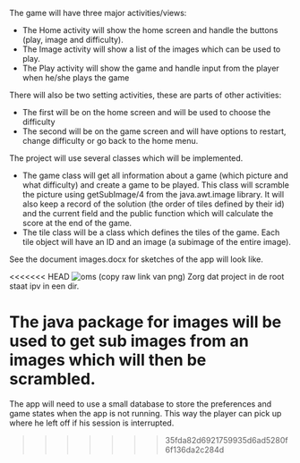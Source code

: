 The game will have three major activities/views:

-	The Home activity will show the home screen and handle the buttons (play, image and difficulty). 
-	The Image activity will show a list of the images which can be used to play.
-	The Play activity will show the game and handle input from the player when he/she plays the game

There will also be two setting activities, these are parts of other activities:
-	The first will be on the home screen and will be used to choose the difficulty
-	The second will be on the game screen and will have options to restart, change difficulty or go back to the home menu.

The project will use several classes which will be implemented. 
-	The game class will get all information about a game (which picture and what difficulty) and create a game to be played. This class will scramble the picture using getSubImage/4 from the java.awt.image library. It will also keep a record of the solution (the order of tiles defined by their id) and the current field and the public function which will calculate the score at the end of the game.
-	The tile class will be a class which defines the tiles of the game. Each tile object will have an ID and an image (a subimage of the entire image).

See the document images.docx for sketches of the app will look like.

<<<<<<< HEAD
![oms](url) (copy raw link van png)
Zorg dat project in de root staat ipv in een dir.

The java package for images will be used to get sub images from an images which will then be scrambled.
=======
The app will need to use a small database to store the preferences and game states when the app is not running. This way the player can pick up where he left off if his session is interrupted.
>>>>>>> 35fda82d6921759935d6ad5280f6f136da2c284d

